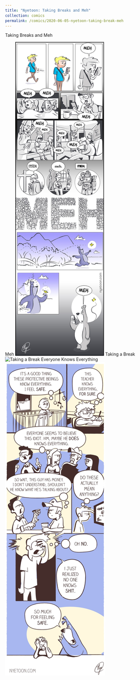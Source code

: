 ```yaml
---
title: "Nyetoon: Taking Breaks and Meh"
collection: comics
permalink: /comics/2020-06-05-nyetoon-taking-break-meh
---
```

Taking Breaks and Meh

Meh
![Meh](../images/comics/nyetoon/Nyetoon_SymphonyfortheSmartphone_01.jpg)
Taking a Break
![Taking a Break](../images/comics/nyetoon/Takingabreak_01.png)
Everyone Knows Everything
![Everyone Knows Everything](../images/comics/nyetoon/Nyetoon_EveryoneknowsEverything_01.jpg)
